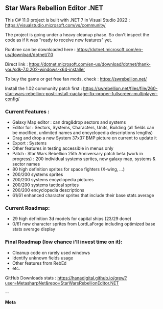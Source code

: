 ## Star Wars Rebellion Editor .NET

This C# 11.0 project is built with .NET 7 in Visual Studio 2022 : https://visualstudio.microsoft.com/vs/community/

The project is going under a heavy cleanup phase. So don't inspect the code as if it was "ready to receive new features" yet.

Runtime can be downloaded here : https://dotnet.microsoft.com/en-us/download/dotnet/7.0

Direct link : https://dotnet.microsoft.com/en-us/download/dotnet/thank-you/sdk-7.0.202-windows-x64-installer

To buy the game or get free fan mods, check : https://swrebellion.net/

Install the 1.02 community patch first : https://swrebellion.net/files/file/260-star-wars-rebellion-post-install-package-fix-proper-fullscreen-multiplayer-config/

### Current Features :
* Galaxy Map editor : can drag&drop sectors and systems
* Editor for : Sectors, Systems, Characters, Units, Building (all fields can be modified, unlimited names and encyclopedia descriptions lengths)
* Drag and drop a new System 37x37 BMP picture on current to update it
* Export : Systems
* Other features in testing accessible in menus only
* Patch : Star Wars Rebellion 25th Anniversary patch beta (work in progress) : 200 individual systems sprites, new galaxy map, systems & sector names
* 80 high definition sprites for space fighters (X-wing, ...)
* 200/200 systems sprites
* 200/200 systems encyclopedia pictures
* 200/200 systems tactical sprites
* 200/200 encyclopedia descriptions
* 61/61 enhanced character sprites that include their base stats average

### Current Roadmap:
* 29 high definition 3d models for capital ships (23/29 done)
* 0/61 new character sprites from LordLaForge including optimized base stats average display

### Final Roadmap (low chance i'll invest time on it):
* Cleanup code on rarely used windows
* Identify unknown fields usage
* Other features from RebEd
* etc.

GitHub Downloads stats : https://hanadigital.github.io/grev/?user=MetasharpNet&repo=StarWarsRebellionEditor.NET

--

**Meta**
